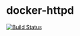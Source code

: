 # docker-httpd


[![Build Status](https://travis-ci.org/xutl/docker-httpd.svg?branch=master)](https://travis-ci.org/xutl/docker-httpd) 